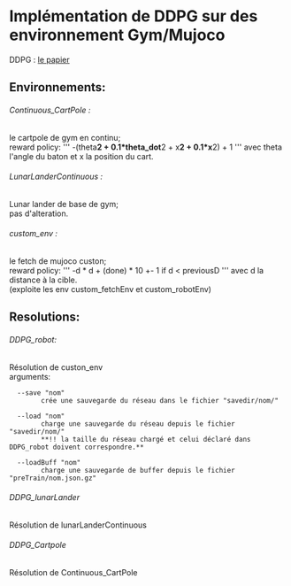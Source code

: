 # Implémentation de DDPG sur des environnement Gym/Mujoco

DDPG : [le papier](https://arxiv.org/pdf/1509.02971v2.pdf)  

## Environnements:

###### Continuous_CartPole :
le cartpole de gym en continu;  
reward policy:
'''
 -(theta**2 + 0.1*theta_dot**2 + x**2 + 0.1*x**2) + 1
'''
avec theta l'angle du baton et x la position du cart.  


###### LunarLanderContinuous :
Lunar lander de base de gym;  
pas d'alteration.  


###### custom_env :
le fetch de mujoco custon;   
reward policy: ''' -d * d + (done) * 10  +- 1 if d < previousD  '''
avec d la distance à la cible.  
(exploite les env custom_fetchEnv et custom_robotEnv)

## Resolutions:
###### DDPG_robot:
Résolution de custon_env  
      arguments:  

      --save "nom"  
            crée une sauvegarde du réseau dans le fichier "savedir/nom/"  

      --load "nom"  
            charge une sauvegarde du réseau depuis le fichier "savedir/nom/"  
            **!! la taille du réseau chargé et celui déclaré dans DDPG_robot doivent correspondre.**  

      --loadBuff "nom"  
            charge une sauvegarde de buffer depuis le fichier "preTrain/nom.json.gz"

###### DDPG_lunarLander
Résolution de lunarLanderContinuous  


###### DDPG_Cartpole
Résolution de Continuous_CartPole  
